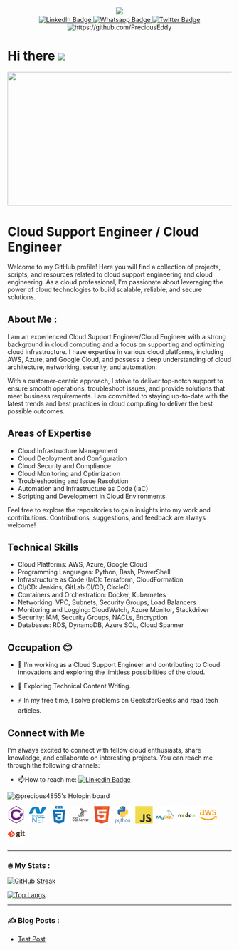 
<div id="header" align="center">
  <img src="https://media.giphy.com/media/M9gbBd9nbDrOTu1Mqx/giphy.gif" width="100"/>
</div>
<div id="badges" align="center" >
<a href="https://www.linkedin.com/in/precious-edmund-96860a189?lipi=urn%3Ali%3Apage%3Ad_flagship3_profile_view_base_contact_details%3B2wtNHaWRSVms6GpQJ3UgEw%3D%3D">
    <img src="https://img.shields.io/badge/LinkedIn-blue?style=for-the-badge&logo=linkedin&logoColor=white" alt="LinkedIn Badge"/>
  </a>
  <a href="https://wa.me/qr/KDI6C7PNBP2FH1">
    <img src="https://img.shields.io/badge/Whatsapp-green?style=for-the-badge&logo=whatsapp&logoColor=white" alt="Whatsapp Badge"/>
  </a>
  <a href="https://twitter.com/PreshyEdmund">
    <img src="https://img.shields.io/badge/Twitter-blue?style=for-the-badge&logo=twitter&logoColor=white" alt="Twitter Badge"/>
  </a>
  </div>
  <div id="badges" align="center" >
  <img src="https://komarev.com/ghpvc/?username=PreciousEddy&style=flat-square&color=blue" alt="https://github.com/PreciousEddy"/>
  </div>
  <h1>
  Hi there
  <img src="https://media.giphy.com/media/hvRJCLFzcasrR4ia7z/giphy.gif" width="30px"/>
  </h1>
<div align="center">
  <img src="https://media.giphy.com/media/dWesBcTLavkZuG35MI/giphy.gif" width="600" height="300"/>
  </div>

# Cloud Support Engineer / Cloud Engineer
Welcome to my GitHub profile! Here you will find a collection of projects, scripts, and resources related to cloud support engineering and cloud engineering. As a cloud professional, I'm passionate about leveraging the power of cloud technologies to build scalable, reliable, and secure solutions.

## About Me :
I am an experienced Cloud Support Engineer/Cloud Engineer with a strong background in cloud computing and a focus on supporting and optimizing cloud infrastructure. I have expertise in various cloud platforms, including AWS, Azure, and Google Cloud, and possess a deep understanding of cloud architecture, networking, security, and automation.

With a customer-centric approach, I strive to deliver top-notch support to ensure smooth operations, troubleshoot issues, and provide solutions that meet business requirements. I am committed to staying up-to-date with the latest trends and best practices in cloud computing to deliver the best possible outcomes.

## Areas of Expertise

- Cloud Infrastructure Management
- Cloud Deployment and Configuration
- Cloud Security and Compliance
- Cloud Monitoring and Optimization
- Troubleshooting and Issue Resolution
- Automation and Infrastructure as Code (IaC)
- Scripting and Development in Cloud Environments

Feel free to explore the repositories to gain insights into my work and contributions. Contributions, suggestions, and feedback are always welcome!

## Technical Skills

- Cloud Platforms: AWS, Azure, Google Cloud
- Programming Languages: Python, Bash, PowerShell
- Infrastructure as Code (IaC): Terraform, CloudFormation
- CI/CD: Jenkins, GitLab CI/CD, CircleCI
- Containers and Orchestration: Docker, Kubernetes
- Networking: VPC, Subnets, Security Groups, Load Balancers
- Monitoring and Logging: CloudWatch, Azure Monitor, Stackdriver
- Security: IAM, Security Groups, NACLs, Encryption
- Databases: RDS, DynamoDB, Azure SQL, Cloud Spanner

## Occupation 😊
- :telescope: I’m working as a Cloud Support Engineer and contributing to Cloud innovations and exploring the limitless possibilities of the cloud.

- :seedling: Exploring Technical Content Writing.

- :zap: In my free time, I solve problems on GeeksforGeeks and read tech articles.

## Connect with Me

I'm always excited to connect with fellow cloud enthusiasts, share knowledge, and collaborate on interesting projects. You can reach me through the following channels:

- :mailbox:How to reach me: [![Linkedin Badge](https://img.shields.io/badge/-PreciousEdmund-blue?style=flat&logo=Linkedin&logoColor=white)](https://www.linkedin.com/in/precious-edmund-96860a189?lipi=urn%3Ali%3Apage%3Ad_flagship3_profile_view_base_contact_details%3B2wtNHaWRSVms6GpQJ3UgEw%3D%3D)


![@precious4855's Holopin board](https://holopin.me/precious4855)


<div>
 <img src="https://github.com/devicons/devicon/blob/71049a24c1bb0323b30b7e363960417b805ae2fb/icons/csharp/csharp-line.svg" title="csharp" alt="c#" width="40" height ="40"/>&nbsp;
 <img src="https://github.com/devicons/devicon/blob/71049a24c1bb0323b30b7e363960417b805ae2fb/icons/dot-net/dot-net-plain-wordmark.svg"title="dotnet" alt=".net" width="40" height="40"/>&nbsp;
  <img src="https://github.com/devicons/devicon/blob/master/icons/css3/css3-plain-wordmark.svg"  title="CSS3" alt="CSS" width="40" height="40"/>&nbsp;
  <img src="https://github.com/devicons/devicon/blob/71049a24c1bb0323b30b7e363960417b805ae2fb/icons/microsoftsqlserver/microsoftsqlserver-plain-wordmark.svg" title="SQL" alt="SQLSERVER" width="40" height="40"/>&nbsp;
  <img src="https://github.com/devicons/devicon/blob/master/icons/html5/html5-original.svg" title="HTML5" alt="HTML" width="40" height="40"/>&nbsp;
  <img src="https://github.com/devicons/devicon/blob/71049a24c1bb0323b30b7e363960417b805ae2fb/icons/python/python-original-wordmark.svg" title="python" alt="python" width="40" height="40"/>&nbsp;
  <img src="https://github.com/devicons/devicon/blob/master/icons/javascript/javascript-original.svg" title="JavaScript" alt="JavaScript" width="40" height="40"/>&nbsp;
  <img src="https://github.com/devicons/devicon/blob/master/icons/mysql/mysql-original-wordmark.svg" title="MySQL"  alt="MySQL" width="40" height="40"/>&nbsp;
  <img src="https://github.com/devicons/devicon/blob/master/icons/nodejs/nodejs-original-wordmark.svg" title="NodeJS" alt="NodeJS" width="40" height="40"/>&nbsp;
  <img src="https://github.com/devicons/devicon/blob/master/icons/amazonwebservices/amazonwebservices-plain-wordmark.svg" title="AWS" alt="AWS" width="40" height="40"/>&nbsp;
  <img src="https://github.com/devicons/devicon/blob/master/icons/git/git-original-wordmark.svg" title="Git" **alt="Git" width="40" height="40"/>
</div>

---

### :fire: My Stats :

[![GitHub Streak](http://github-readme-streak-stats.herokuapp.com?user=PreciousEddy&theme=dark&background=000000)](https://git.io/streak-stats)

[![Top Langs](https://github-readme-stats.vercel.app/api/top-langs/?username=PreciousEddy&theme=dark&background=000000)](https://github.com/anuraghazra/github-readme-stats)

---

### :writing_hand: Blog Posts :

<!-- BLOG-POST-LIST:START -->
- [Test Post](https://dev.to/itszed0/test-post-490g)
<!-- BLOG-POST-LIST:END -->

<!--
**PreciousEddy/PreciousEddy** is a ✨ _special_ ✨ repository because its `README.md` (this file) appears on your GitHub profile.

Here are some ideas to get you started:

- 🔭 I’m currently working on ...
- 🌱 I’m currently learning ...
- 👯 I’m looking to collaborate on ...
- 🤔 I’m looking for help with ...
- 💬 Ask me about ...
- 📫 How to reach me: ...
- 😄 Pronouns: ...
- ⚡ Fun fact: ...

## Projects and Contributions

- [Project 1](link-to-project): Brief description of the project and its objectives.
- [Project 2](link-to-project): Brief description of the project and its objectives.
- [Project 3](link-to-project): Brief description of the project and its objectives.

-->
